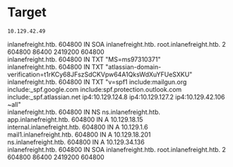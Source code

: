 # Target
```
10.129.42.49
```
inlanefreight.htb.      604800  IN      SOA     inlanefreight.htb. root.inlanefreight.htb. 2 604800 86400 2419200 604800                                                                                                                                                                                                                                                                                                                  
inlanefreight.htb.      604800  IN      TXT     "MS=ms97310371"                                                                                                                                                                                                                                                                                                                                                                           
inlanefreight.htb.      604800  IN      TXT     "atlassian-domain-verification=t1rKCy68JFszSdCKVpw64A1QksWdXuYFUeSXKU"                                                                                                                                                                                                                                                                                                                    
inlanefreight.htb.      604800  IN      TXT     "v=spf1 include:mailgun.org include:_spf.google.com include:spf.protection.outlook.com include:_spf.atlassian.net ip4:10.129.124.8 ip4:10.129.127.2 ip4:10.129.42.106 ~all"                                                                                                                                                                                                               
inlanefreight.htb.      604800  IN      NS      ns.inlanefreight.htb.                                                                                                                                                                                                                                                                                                                                                                     
app.inlanefreight.htb.  604800  IN      A       10.129.18.15                                                                                                                                                                                                                                                                                                                                                                              
internal.inlanefreight.htb. 604800 IN   A       10.129.1.6                                                                                                                                                                                                                                                                                                                                                                                
mail1.inlanefreight.htb. 604800 IN      A       10.129.18.201                                                                                                                                                                                                                                                                                                                                                                             
ns.inlanefreight.htb.   604800  IN      A       10.129.34.136                                                                                                                                                                                                                                                                                                                                                                             
inlanefreight.htb.      604800  IN      SOA     inlanefreight.htb. root.inlanefreight.htb. 2 604800 86400 2419200 604800    